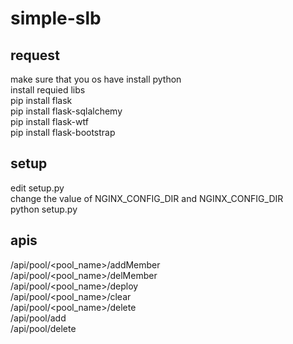 # simple-slb

## request
make sure that you os have install python<br>
install requied libs<br>
pip install flask<br>
pip install flask-sqlalchemy<br>
pip install flask-wtf<br>
pip install flask-bootstrap<br>

## setup
edit setup.py<br>
change the value of NGINX_CONFIG_DIR and NGINX_CONFIG_DIR<br>
python setup.py<br>

## apis
/api/pool/<pool_name>/addMember<br>
/api/pool/<pool_name>/delMember<br>
/api/pool/<pool_name>/deploy<br>
/api/pool/<pool_name>/clear<br>
/api/pool/<pool_name>/delete<br>
/api/pool/add<br>
/api/pool/delete<br>

